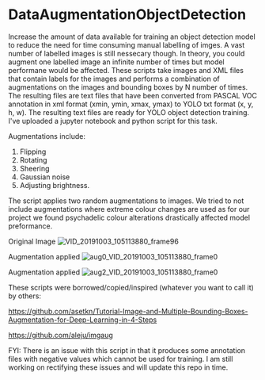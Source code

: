 # DataAugmentationObjectDetection
Increase the amount of data available for training an object detection model to reduce the need for time consuming manual labelling of imges. A vast number of labelled images is still nessecary though. In theory, you could augment one labelled image an infinite number of times but model performane would be affected. These scripts take images and XML files that contain labels for the images and performs a combination of augmentations on the images and bounding boxes by N number of times. The resulting files are text files that have been converted from PASCAL VOC annotation in xml format (xmin, ymin, xmax, ymax) to YOLO txt format (x, y, h, w). The resulting text files are ready for YOLO object detection training. I've uploaded a jupyter notebook and python script for this task.

Augmentations include: 
1)  Flipping
2)  Rotating
3)  Sheering
4)  Gaussian noise
5)  Adjusting brightness.

The script applies two random augmentations to images. We tried to not include augmentations where extreme colour changes are used as for our project we found psychadelic colour alterations drastically affected model preformance.

Original Image
![VID_20191003_105113880_frame96](https://user-images.githubusercontent.com/57613411/140636380-106f2012-d571-448f-80ee-436219f50d4f.jpg)

Augmentation applied
![aug0_VID_20191003_105113880_frame0](https://user-images.githubusercontent.com/57613411/140636386-5fa7c5e3-04e8-4f81-96aa-9ebf7c3c70ee.jpg)

Augmentation applied
![aug2_VID_20191003_105113880_frame0](https://user-images.githubusercontent.com/57613411/140636412-d4e5c243-28b6-45fb-88c2-e3db3a58d390.jpg)

These scripts were borrowed/copied/inspired (whatever you want to call it) by others:

https://github.com/asetkn/Tutorial-Image-and-Multiple-Bounding-Boxes-Augmentation-for-Deep-Learning-in-4-Steps

https://github.com/aleju/imgaug

FYI: There is an issue with this script in that it produces some annotation files with negative values which cannot be used for training. I am still working on rectifying these issues and will update this repo in time.
